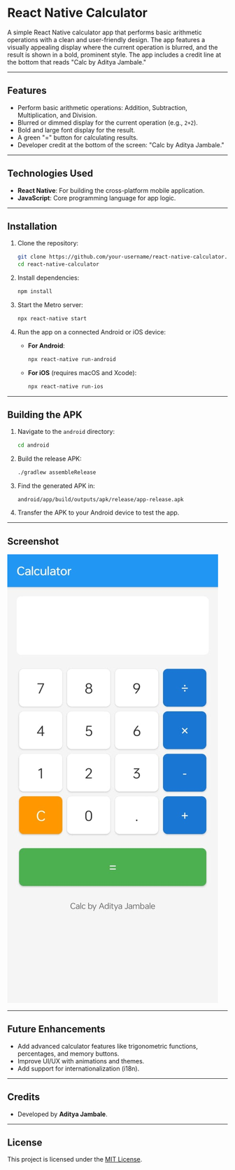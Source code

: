 
# React Native Calculator

A simple React Native calculator app that performs basic arithmetic operations with a clean and user-friendly design. The app features a visually appealing display where the current operation is blurred, and the result is shown in a bold, prominent style. The app includes a credit line at the bottom that reads "Calc by Aditya Jambale."

---

## Features
- Perform basic arithmetic operations: Addition, Subtraction, Multiplication, and Division.
- Blurred or dimmed display for the current operation (e.g., `2+2`).
- Bold and large font display for the result.
- A green "=" button for calculating results.
- Developer credit at the bottom of the screen: "Calc by Aditya Jambale."

---

## Technologies Used
- **React Native**: For building the cross-platform mobile application.
- **JavaScript**: Core programming language for app logic.

---

## Installation

1. Clone the repository:
   ```bash
   git clone https://github.com/your-username/react-native-calculator.git
   cd react-native-calculator
   ```

2. Install dependencies:
   ```bash
   npm install
   ```

3. Start the Metro server:
   ```bash
   npx react-native start
   ```

4. Run the app on a connected Android or iOS device:
   - **For Android**:
     ```bash
     npx react-native run-android
     ```
   - **For iOS** (requires macOS and Xcode):
     ```bash
     npx react-native run-ios
     ```

---

## Building the APK

1. Navigate to the `android` directory:
   ```bash
   cd android
   ```

2. Build the release APK:
   ```bash
   ./gradlew assembleRelease
   ```

3. Find the generated APK in:
   ```
   android/app/build/outputs/apk/release/app-release.apk
   ```

4. Transfer the APK to your Android device to test the app.

---

## Screenshot
![Calculator Screenshot](assets/Screenshot.jpg)

---

## Future Enhancements
- Add advanced calculator features like trigonometric functions, percentages, and memory buttons.
- Improve UI/UX with animations and themes.
- Add support for internationalization (i18n).

---

## Credits
- Developed by **Aditya Jambale**.

---

## License
This project is licensed under the [MIT License](LICENSE).

